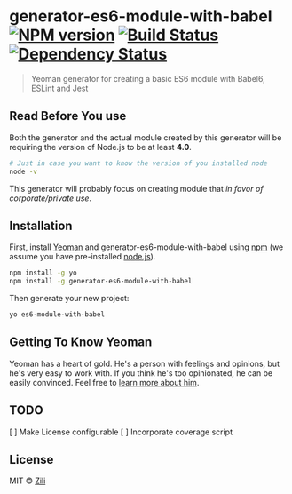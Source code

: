 # generator-es6-module-with-babel [![NPM version][npm-image]][npm-url] [![Build Status][travis-image]][travis-url] [![Dependency Status][daviddm-image]][daviddm-url]
> Yeoman generator for creating a basic ES6 module with Babel6, ESLint and Jest

## Read Before You use

Both the generator and the actual module created by this generator will be requiring the version of Node.js to be at least **4.0**.

```bash
# Just in case you want to know the version of you installed node
node -v
```

This generator will probably focus on creating module that *in favor of corporate/private use*.

## Installation

First, install [Yeoman](http://yeoman.io) and generator-es6-module-with-babel using [npm](https://www.npmjs.com/) (we assume you have pre-installed [node.js](https://nodejs.org/)).

```bash
npm install -g yo
npm install -g generator-es6-module-with-babel
```

Then generate your new project:

```bash
yo es6-module-with-babel
```

## Getting To Know Yeoman

Yeoman has a heart of gold. He&#39;s a person with feelings and opinions, but he&#39;s very easy to work with. If you think he&#39;s too opinionated, he can be easily convinced. Feel free to [learn more about him](http://yeoman.io/).

## TODO

[ ] Make License configurable
[ ] Incorporate coverage script

## License

MIT © [Zili]()


[npm-image]: https://badge.fury.io/js/generator-es6-module-with-babel.svg
[npm-url]: https://npmjs.org/package/generator-es6-module-with-babel
[travis-image]: https://travis-ci.org/ziliwesley/generator-es6-module-with-babel.svg?branch=master
[travis-url]: https://travis-ci.org/ziliwesley/generator-es6-module-with-babel
[daviddm-image]: https://david-dm.org/ziliwesley/generator-es6-module-with-babel.svg?theme=shields.io
[daviddm-url]: https://david-dm.org/ziliwesley/generator-es6-module-with-babel
